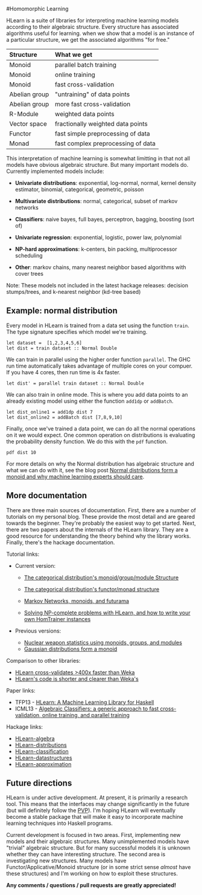 #Homomorphic Learning

HLearn is a suite of libraries for interpreting machine learning models according to their algebraic structure.  Every structure has associated algorithms useful for learning.  when we show that a model is an instance of a particular structure, we get the associated algorithms "for free."

| Structure | What we get |
|:-----------|:------------|
| Monoid | parallel batch training |
| Monoid     | online training    |
| Monoid     |  fast cross-validation  |
| Abelian group | "untraining" of data points |
| Abelian group | more fast cross-validation |
| R-Module    | weighted data points |
| Vector space | fractionally weighted data points |
| Functor | fast simple preprocessing of data |
| Monad |  fast complex preprocessing of data |

This interpretation of machine learning is somewhat limitting in that not all models have obvious algebraic structure.  But many important models do.  Currently implemented models include:

* **Univariate distributions**: exponential, log-normal, normal, kernel density estimator, binomial, categorical, geometric, poisson

* **Multivariate distributions**:  normal, categorical, subset of markov networks

* **Classifiers**: naive bayes, full bayes, perceptron, bagging, boosting (sort of)

* **Univariate regression**: exponential, logistic, power law, polynomial

* **NP-hard approximations**: k-centers, bin packing, multiprocessor scheduling

* **Other**: markov chains, many nearest neighbor based algorithms with cover trees

Note: These models not included in the latest hackage releases: decision stumps/trees, and k-nearest neighbor (kd-tree based)

## Example: normal distribution

Every model in HLearn is trained from a data set using the function `train`.  The type signature specifies which model we're training.

    let dataset =  [1,2,3,4,5,6]
    let dist = train dataset :: Normal Double

We can train in parallel using the higher order function `parallel`.  The GHC run time automatically takes advantage of multiple cores on your compuer.  If you have 4 cores, then run time is 4x faster.

    let dist' = parallel train dataset :: Normal Double

We can also train in online mode.  This is where you add data points to an already existing model using either the function `add1dp` or `addBatch`.

    let dist_online1 = add1dp dist 7
    let dist_online2 = addBatch dist [7,8,9,10]

Finally, once we've trained a data point, we can do all the normal operations on it we would expect.  One common operation on distributions is evaluating the probability density function.  We do this with the `pdf` function.

    pdf dist 10

For more details on why the Normal distribution has algebraic structure and what we can do with it, see the blog post [Normal distributions form a monoid and why machine learning experts should care](http://izbicki.me/blog/gausian-distributions-are-monoids).

## More documentation

There are three main sources of documentation.  First, there are a number of tutorials on my personal blog.  These provide the most detail and are geared towards the beginner.  They're probably the easiest way to get started.  Next, there are two papers about the internals of the HLearn library.  They are a good resource for understanding the theory behind why the library works.  Finally, there's the hackage documentation.  

Tutorial links:

* Current version:
    * [The categorical distribution's monoid/group/module Structure](http://izbicki.me/blog/the-categorical-distributions-algebraic-structure)
    * [The categorical distribution's functor/monad structure](http://izbicki.me/blog/functors-and-monads-for-analyzing-data)
    * [Markov Networks, monoids, and futurama](http://izbicki.me/blog/markov-networks-monoids-and-futurama)

    * [Solving NP-complete problems with HLearn, and how to write your own HomTrainer instances](http://izbicki.me/public/papers/monoids-for-approximating-np-complete-problems.pdf)

* Previous versions:
    * [Nuclear weapon statistics using monoids, groups, and modules](http://izbicki.me/blog/nuclear-weapon-statistics-using-monoids-groups-and-modules-in-haskell)
    * [Gaussian distributions form a monoid](http://izbicki.me/blog/gausian-distributions-are-monoids)

Comparison to other libraries:

* [HLearn cross-validates >400x faster than Weka](http://izbicki.me/blog/hlearn-cross-validates-400x-faster-than-weka)
* [HLearn's code is shorter and clearer than Weka's](http://izbicki.me/blog/hlearns-code-is-shorter-and-clearer-than-wekas)

Paper links:

* TFP13 - [HLearn: A Machine Learning Library for Haskell](http://izbicki.me/public/papers/tfp2013-hlearn-a-machine-learning-library-for-haskell.pdf)
* ICML13 - [Algebraic Classifiers: a generic approach to fast cross-validation, online training, and parallel training](http://izbicki.me/public/papers/icml2013-algebraic-classifiers.pdf)

Hackage links:

* [HLearn-algebra](http://hackage.haskell.org/package/HLearn-algebra)
* [HLearn-distributions](http://hackage.haskell.org/package/HLearn-distributions)
* [HLearn-classification](http://hackage.haskell.org/package/HLearn-classification)
* [HLearn-datastructures](http://hackage.haskell.org/package/HLearn-datastructures)
* [HLearn-approximation](http://hackage.haskell.org/package/HLearn-approximation)

## Future directions

HLearn is under active development.  At present, it is primarily a research tool.  This means that the interfaces may change significantly in the future (but will definitely follow the [PVP](http://www.haskell.org/haskellwiki/Package_versioning_policy)).  I'm hoping HLearn will eventually become a stable package that will make it easy to incorporate machine learning techniques into Haskell programs.

Current development is focused in two areas.  First, implementing new models and their algebraic structures.  Many unimplemented models have "trivial" algebraic structure.  But for many successful models it is unknown whether they can have interesting structure.  The second area is investigating new structures.  Many models have Functor/Applicative/Monoid structure (or in some strict sense *almost* have these structures) and I'm working on how to exploit these structures.

**Any comments / questions / pull requests are greatly appreciated!**
